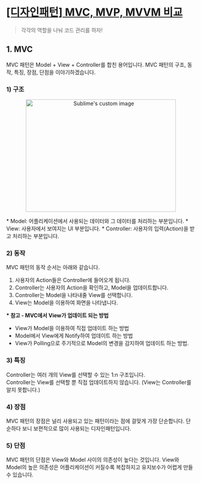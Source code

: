 # [[디자인패턴] MVC, MVP, MVVM 비교](https://beomy.tistory.com/43)
> 각각의 역할을 나눠 코드 관리를 하자!

## 1. MVC
MVC 패턴은 Model + View + Controller를 합친 용어입니다. MVC 패턴의 구조, 동작, 특징, 장점, 단점을 이야기하겠습니다.

### 1) 구조
<p align="center">
  <img src="https://img1.daumcdn.net/thumb/R1280x0/?scode=mtistory2&fname=https%3A%2F%2Fblog.kakaocdn.net%2Fdn%2F7IE8f%2FbtqBRvw9sFF%2FAGLRdsOLuvNZ9okmGOlkx1%2Fimg.png" width="400" height="299" alt="Sublime's custom image" />
</p>
* Model: 어플리케이션에서 사용되는 데이터와 그 데이터를 처리하는 부분입니다.
* View: 사용자에서 보여지는 UI 부분입니다.
* Controller: 사용자의 입력(Action)을 받고 처리하는 부분입니다.

### 2) 동작
MVC 패턴의 동작 순서는 아래와 같습니다.
1. 사용자의 Action들은 Controller에 들어오게 됩니다.
2. Controller는 사용자의 Action을 확인하고, Model을 업데이트합니다.
3. Controller는 Model을 나타내줄 View를 선택합니다.
4. View는 Model을 이용하여 화면을 나타냅니다.

**\* 참고 - MVC에서 View가 업데이트 되는 방법**
* View가 Model을 이용하여 직접 업데이트 하는 방법
* Model에서 View에게 Notify하여 업데이트 하는 방법
* View가 Polling으로 주기적으로 Model의 변경을 감지하여 업데이트 하는 방법.

### 3) 특징
Controller는 여러 개의 View를 선택할 수 있는 1:n 구조입니다.  
Controller는 View를 선택할 뿐 직접 업데이트하지 않습니다. (View는 Controller를 알지 못합니다.)

### 4) 장점
MVC 패턴의 장점은 널리 사용되고 있는 패턴이라는 점에 걸맞게 가장 단순합니다. 단순하다 보니 보편적으로 많이 사용되는 디자인패턴입니다.

### 5) 단점
MVC 패턴의 단점은 View와 Model 사이의 의존성이 높다는 것입니다. View와 Model의 높은 의존성은 어플리케이션이 커질수록 복잡하지고 유지보수가 어렵게 만들 수 있습니다.
